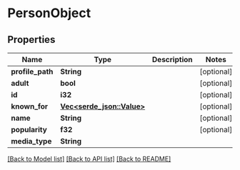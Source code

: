 # PersonObject

## Properties

Name | Type | Description | Notes
------------ | ------------- | ------------- | -------------
**profile_path** | **String** |  | [optional] 
**adult** | **bool** |  | [optional] 
**id** | **i32** |  | [optional] 
**known_for** | [**Vec<serde_json::Value>**](serde_json::Value.md) |  | [optional] 
**name** | **String** |  | [optional] 
**popularity** | **f32** |  | [optional] 
**media_type** | **String** |  | 

[[Back to Model list]](../README.md#documentation-for-models) [[Back to API list]](../README.md#documentation-for-api-endpoints) [[Back to README]](../README.md)


